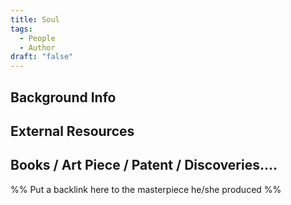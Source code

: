 ```yaml
---
title: Soul
tags:
  - People
  - Author
draft: "false"
---
```

## Background Info


## External Resources


## Books / Art Piece / Patent / Discoveries....
%% Put a backlink here to the masterpiece he/she produced %%
